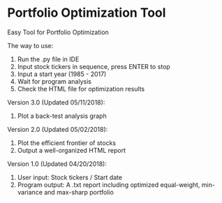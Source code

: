 # Portfolio Optimization Tool
Easy Tool for Portfolio Optimization

The way to use:
1. Run the .py file in IDE
2. Input stock tickers in sequence, press ENTER to stop
3. Input a start year (1985 - 2017)
4. Wait for program analysis
5. Check the HTML file for optimization results

Version 3.0 (Updated 05/11/2018):
1. Plot a back-test analysis graph

Version 2.0 (Updated 05/02/2018):
1. Plot the efficient frontier of stocks
2. Output a well-organized HTML report 

Version 1.0 (Updated 04/20/2018):
1. User input: Stock tickers / Start date
2. Program output: A .txt report including optimized equal-weight, min-variance and max-sharp portfolio
